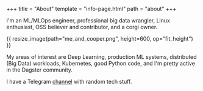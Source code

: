 +++
title = "About"
template = "info-page.html"
path = "about"
+++

I'm an ML/MLOps engineer, professional big data wrangler, Linux enthusiast, OSS believer and contributor, and a corgi owner.

{{ resize_image(path="me_and_cooper.png", height=600, op="fit_height") }}

My areas of interest are Deep Learning, production ML systems, distributed (Big Data) workloads, Kubernetes, good Python code, and I'm pretty active in the Dagster community.

I have a Telegram [channel](https://t.me/nadya_nafig) with random tech stuff.

<!-- ---

## Working with me

I am currently open for new job opportunities. I also provide consulting services. My CV can be found [here](https://app.enhancv.com/share/ccd95a52/?utm_medium=growth&utm_campaign=share-resume&utm_source=dynamic). -->
